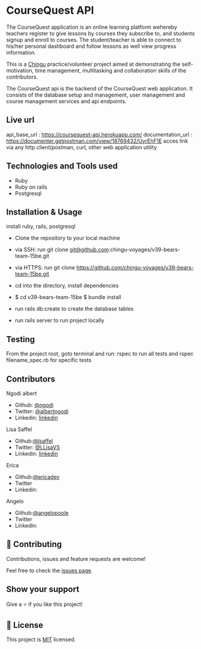 CourseQuest API
==========

The CourseQuest application is an online learning platform wehereby teachers register to give lessons by courses they subscribe to, and students signup and enroll to courses. The student/teacher is able to connect to his/her personal dashboard and follow lessons as well view progress information.

This is a [Chingu](https://chingu.io) practice/volunteer project aimed at demonstrating the self-motivation, time management, multitasking and collaboration skills of the contributors.

The CourseQuest api is the backend of the CourseQuest web application. 
It consists of the database setup and management, user management and course management services and api endpoints.

Live url
---------------------------
api_base_url : https://coursequest-api.herokuapp.com/
documentation_url : https://documenter.getpostman.com/view/18769432/UyrEhF1E
acces link via any http client(postman, curl, other web application utility

Technologies and Tools used
---------------------------

*   Ruby
*   Ruby on rails
*   Postgresql

Installation & Usage
--------------------

install ruby, rails, postgresql

- Clone the repository to your local machine

- via SSH: run git clone git@github.com:chingu-voyages/v39-bears-team-15be.git
- via HTTPS: run git clone https://github.com/chingu-voyages/v39-bears-team-15be.git

- cd into the directory, install dependencies

- $ cd v39-bears-team-15be $ bundle install

 - run rails db:create to create the database tables
 
-  run rails server to run project locally

Testing
-------
From the project root, goto terminal and  run: rspec to run all tests and rspec filename_spec.rb for specific tests

Contributors
------
Ngodi albert
- Github: [@ngodi](https://github.com/ngodi)
- Twitter: [@albertngodi](https://twitter.com/albertngodi)
- Linkedin: [linkedin](https://www.linkedin.com/in/albertngodi)

Lisa Saffel
- Github:[@lsaffel](https://github.com/lsaffel)
- Twitter: [@LLisaVS](https://twitter.com/LLisaVS)
- Linkedin: [linkedin](https://www.linkedin.com/in/lisa-saffel/)

Erica
- Github:[@ericadev](https://github.com/ericadev)
- Twitter
- Linkedin:

Angelo
- Github:[@angelopoole](https://github.com/angelopoole)
- Twitter
- Linkedin:

## 🤝 Contributing

Contributions, issues and feature requests are welcome!

Feel free to check the [issues page](issues/).

## Show your support

Give a ⭐️ if you like this project!


## 📝 License

This project is [MIT](lic.url) licensed.
